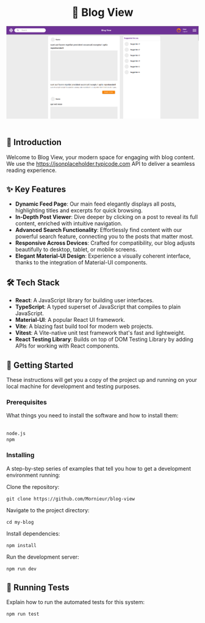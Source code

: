 <div align='center'>
  
  <h1 >📝 Blog View</h1>
  
</div>

<div align='center'>
  <img src="./src/assets/blog-view.png" alt='project image' width='600'  />
</div>

<br />

## 🚀 Introduction

Welcome to Blog View, your modern space for engaging with blog content. We use the https://jsonplaceholder.typicode.com API to deliver a seamless reading experience.

## ✨ Key Features

- **Dynamic Feed Page**: Our main feed elegantly displays all posts, highlighting titles and excerpts for quick browsing.
- **In-Depth Post Viewer**: Dive deeper by clicking on a post to reveal its full content, enriched with intuitive navigation.
- **Advanced Search Functionality**: Effortlessly find content with our powerful search feature, connecting you to the posts that matter most.
- **Responsive Across Devices**: Crafted for compatibility, our blog adjusts beautifully to desktop, tablet, or mobile screens.
- **Elegant Material-UI Design**: Experience a visually coherent interface, thanks to the integration of Material-UI components.

## 🛠 Tech Stack

- **React**: A JavaScript library for building user interfaces.
- **TypeScript**: A typed superset of JavaScript that compiles to plain JavaScript.
- **Material-UI**: A popular React UI framework.
- **Vite**: A blazing fast build tool for modern web projects.
- **Vitest**: A Vite-native unit test framework that's fast and lightweight.
- **React Testing Library**: Builds on top of DOM Testing Library by adding APIs for working with React components.

## 🌟 Getting Started

These instructions will get you a copy of the project up and running on your local machine for development and testing purposes.

### Prerequisites

What things you need to install the software and how to install them:

```

node.js
npm

```

### Installing

A step-by-step series of examples that tell you how to get a development environment running:

Clone the repository:

```
git clone https://github.com/Mornieur/blog-view
```

Navigate to the project directory:

```
cd my-blog
```

Install dependencies:

```
npm install
```

Run the development server:

```
npm run dev
```

## 🧪 Running Tests

Explain how to run the automated tests for this system:

```
npm run test
```
